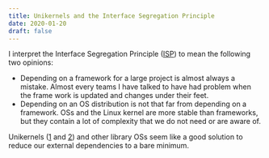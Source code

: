 ```yaml
---
title: Unikernels and the Interface Segregation Principle
date: 2020-01-20
draft: false
---
```


I interpret the Interface Segregation Principle ([ISP][isp]) to mean the following two opinions:

- Depending on a framework for a large project is almost always a mistake.
  Almost every teams I have talked to have had problem when the frame work
  is updated and changes under their feet.
- Depending on an OS distribution is not that far from depending on a framework.
  OSs and the Linux kernel are more stable than frameworks, but they contain a lot of
  complexity that we do not need or are aware of.

Unikernels ([1][unikernel_1] and [2][unikernel_2]) and other library OSs
seem like a good solution to reduce our external dependencies to a bare minimum.

[unikernel_1]: http://anil.recoil.org/papers/2013-asplos-mirage.pdf
[unikernel_2]: http://queue.acm.org/detail.cfm?id=2566628
[isp]: https://en.wikipedia.org/wiki/Interface_segregation_principle
